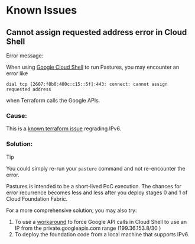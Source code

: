 # Known Issues

## Cannot assign requested address error in Cloud Shell

Error message:

When using [Google Cloud Shell](https://cloud.google.com/shell/docs) to run Pastures, you may encounter an error like

```
dial tcp [2607:f8b0:400c:c15::5f]:443: connect: cannot assign requested address
```

when Terraform calls the Google APIs.

### Cause:

This is a [known terraform issue](https://github.com/hashicorp/terraform-provider-google/issues/6782) regrading IPv6.

### Solution:

> [!TIP]
You could simply re-run your `pasture` command and not re-encounter the error.

Pastures is intended to be a short-lived PoC execution. The chances for error recurrence becomes less and less after you deploy stages 0 and 1 of Cloud Foundation Fabric.

For a more comprehensive solution, you may also try:

1. To use a [workaround](https://stackoverflow.com/a/62827358) to force Google API calls in Cloud Shell to use an IP from the private.googleapis.com range (199.36.153.8/30 )
1. To deploy the foundation code from a local machine that supports IPv6.